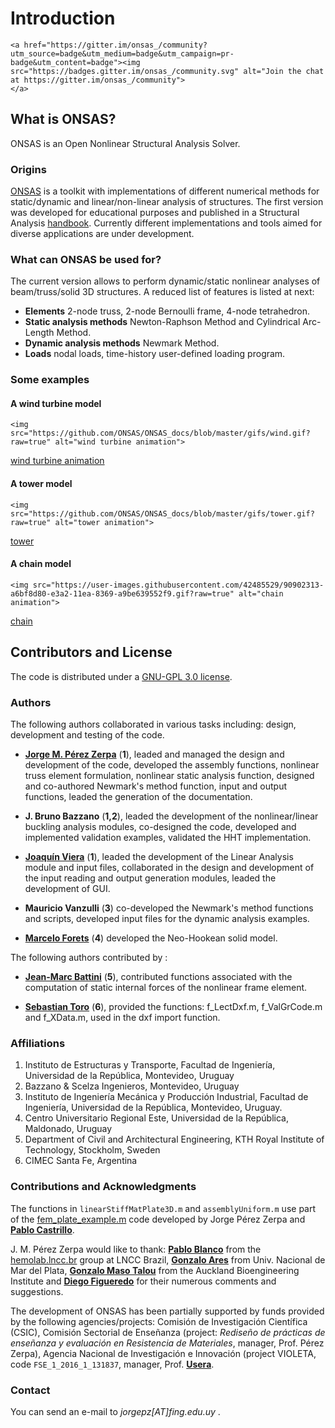 
# Introduction

```@raw html
<a href="https://gitter.im/onsas_/community?utm_source=badge&utm_medium=badge&utm_campaign=pr-badge&utm_content=badge"><img src="https://badges.gitter.im/onsas_/community.svg" alt="Join the chat at https://gitter.im/onsas_/community">
</a>
```

## What is ONSAS?

ONSAS is an Open Nonlinear Structural Analysis Solver.

### Origins

[ONSAS](https://github.com/ONSAS/ONSAS.m) is a toolkit with implementations of different numerical methods for static/dynamic and linear/non-linear analysis of structures. The first version was developed for educational purposes and published in a Structural Analysis [handbook](https://www.colibri.udelar.edu.uy/jspui/bitstream/20.500.12008/22106/1/Bazzano_P%c3%a9rezZerpa_Introducci%c3%b3n_al_An%c3%a1lisis_No_Lineal_de_Estructuras_2017.pdf). Currently different implementations and tools aimed for diverse applications are under development.

### What can ONSAS be used for?

The current version allows to perform dynamic/static nonlinear analyses of beam/truss/solid 3D structures. A reduced list of features is listed at next:

* **Elements** 2-node truss, 2-node Bernoulli frame, 4-node tetrahedron.
* **Static analysis methods** Newton-Raphson Method and Cylindrical Arc-Length Method.
* **Dynamic analysis methods** Newmark Method.
* **Loads** nodal loads, time-history user-defined loading program.

### Some examples

#### A wind turbine model

```@raw html
<img src="https://github.com/ONSAS/ONSAS_docs/blob/master/gifs/wind.gif?raw=true" alt="wind turbine animation">
```
[wind turbine animation](https://github.com/ONSAS/ONSAS_docs/blob/master/gifs/wind.gif?raw=true)

#### A tower model

```@raw html
<img src="https://github.com/ONSAS/ONSAS_docs/blob/master/gifs/tower.gif?raw=true" alt="tower animation">
```

[tower](https://github.com/ONSAS/ONSAS_docs/blob/master/gifs/tower.gif?raw=true)

#### A chain model

```@raw html
<img src="https://user-images.githubusercontent.com/42485529/90902313-a6bf8d80-e3a2-11ea-8369-a9be639552f9.gif?raw=true" alt="chain animation">
```

[chain](https://user-images.githubusercontent.com/42485529/90902313-a6bf8d80-e3a2-11ea-8369-a9be639552f9.gif?raw=true)

## Contributors and License

The code is distributed under a [GNU-GPL 3.0 license](https://www.gnu.org/licenses/gpl-3.0.html).


### Authors

The following authors collaborated in various tasks including: design, development and testing of the code.

* [**Jorge M. Pérez Zerpa**](https://scholar.google.com.uy/citations?user=Qb476KIAAAAJ&hl=en) (**1**), leaded and managed the design and development of the code, developed the assembly functions, nonlinear truss element formulation, nonlinear static analysis function, designed and co-authored Newmark's method function, input and output functions, leaded the generation of the documentation.

* **J. Bruno Bazzano** (**1,2**), leaded the development of the nonlinear/linear buckling analysis modules, co-designed the code, developed and implemented validation examples, validated the HHT implementation.

* [**Joaquín Viera**](https://exportcvuy.anii.org.uy/cv/?b6b1cd2fe90a9c29279eedb0d3cc4c4d) (**1**), leaded the development of the Linear Analysis module and input files, collaborated in the design and development of the input reading and output generation modules, leaded the development of GUI.

* **Mauricio Vanzulli** (**3**) co-developed the Newmark's method functions and scripts, developed input files for the dynamic analysis examples.

* [**Marcelo Forets**](https://scholar.google.fr/citations?user=XSJzDEsAAAAJ&hl=en) (**4**) developed the Neo-Hookean solid model.

The following authors contributed by :

* [**Jean-Marc Battini**](https://scholar.google.com/citations?user=7dzVcKoAAAAJ&hl=en) (**5**), contributed functions associated with the computation of static internal forces of the nonlinear frame element.

* [**Sebastian Toro**](https://scholar.google.com/citations?user=7Z3ruPAAAAAJ&hl=es) (**6**), provided the functions: f_LectDxf.m, f_ValGrCode.m and f_XData.m, used in the dxf import function.

### Affiliations

 1. Instituto de Estructuras y Transporte, Facultad de Ingeniería, Universidad de la República, Montevideo, Uruguay
 1. Bazzano & Scelza Ingenieros, Montevideo, Uruguay
 1. Instituto de Ingeniería Mecánica y Producción Industrial, Facultad de Ingeniería, Universidad de la República, Montevideo, Uruguay.
 1. Centro Universitario Regional Este, Universidad de la República, Maldonado, Uruguay
 1. Department of Civil and Architectural Engineering, KTH Royal Institute of Technology, Stockholm, Sweden
 1. CIMEC Santa Fe, Argentina

### Contributions and Acknowledgments

The functions in `linearStiffMatPlate3D.m` and `assemblyUniform.m` use part of the
[fem_plate_example.m](https://www.fing.edu.uy/~jorgepz/files/fem_plate_example.m) code
developed by Jorge Pérez Zerpa and [**Pablo Castrillo**](https://www.fing.edu.uy/~pabloc/).

 J. M. Pérez Zerpa would like to thank: [**Pablo Blanco**](https://scholar.google.com/citations?user=X0382ScAAAAJ&hl=es)
 from the [hemolab.lncc.br](http://hemolab.lncc.br/) group at LNCC Brazil,
 [**Gonzalo Ares**](https://scholar.google.com/citations?user=lCeQOH0AAAAJ&hl=en) from Univ. Nacional de Mar del Plata, [**Gonzalo Maso Talou**](https://unidirectory.auckland.ac.nz/profile/g-masotalou) from
 the Auckland Bioengineering Institute and [**Diego Figueredo**](https://www.researchgate.net/profile/Diego_Figueredo4)
 for their numerous comments and suggestions.

 The development of ONSAS has been partially supported by funds provided by the following agencies/projects:
 Comisión de Investigación Científica (CSIC), Comisión Sectorial de Enseñanza (project: *Rediseño de prácticas de enseñanza y evaluación en Resistencia de Materiales*, manager, Prof. Pérez Zerpa), Agencia Nacional de Investigación e Innovación
 (project VIOLETA, code `FSE_1_2016_1_131837`, manager, Prof. [**Usera**](https://scholar.google.com/citations?user=9U_jEd4AAAAJ&hl=en).

### Contact

You can send an e-mail to _jorgepz[AT]fing.edu.uy_ .
